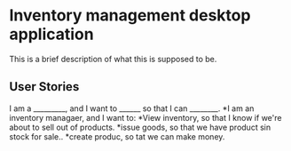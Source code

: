 # Inventory management desktop application


This is a brief description of what this is supposed to be.



## User Stories


I am a _________, and I want to ______ so that I can ________.
*I am an inventory managaer, and I want to:
  *View inventory, so that I know if we're about to sell out of products.
   *issue goods, so that we have product sin stock for sale..
   *create produc, so tat we can make money.

